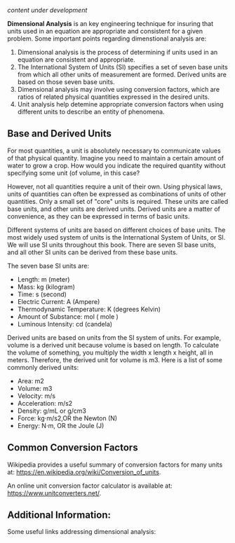 *content under development*

**Dimensional Analysis** is an key engineering technique for insuring that units used in an equation are appropriate and consistent for a given problem. Some important points regarding dimenstional analysis are:

1. Dimensional analysis is the process of determining if units used in an equation are consistent and appropriate.
2. The International System of Units (SI) specifies a set of seven base units from which all other units of measurement are formed. Derived units are based on those seven base units.
3. Dimensional analysis may involve using conversion factors, which are ratios of related physical quantities expressed in the desired units.
4. Unit analysis help detemine appropriate conversion factors when using different units to describe an entity of phenomena.

## Base and Derived Units

For most quantities, a unit is absolutely necessary to communicate values of that physical quantity. Imagine you need to maintain a certain amount of water to grow a crop.  How would you indicate the required quantity without specifying some unit (of volume, in this case?

However, not all quantities require a unit of their own. Using physical laws, units of quantities can often be expressed as combinations of units of other quantities. Only a small set of "core" units is required. These units are called base units, and other units are derived units. Derived units are a matter of convenience, as they can be expressed in terms of basic units.

Different systems of units are based on different choices of base units. The most widely used system of units is the International System of Units, or SI.  We will use SI units throughout this book. There are seven SI base units, and all other SI units can be derived from these base units.

The seven base SI units are:

- Length: m (meter)
- Mass: kg (kilogram)
- Time: s (second)
- Electric Current: A (Ampere)
- Thermodynamic Temperature: K (degrees Kelvin)
- Amount of Substance: mol ( mole )
- Luminous Intensity: cd (candela)

Derived units are based on units from the SI system of units. For example, volume is a derived unit because volume is based on length. To calculate the volume of something, you multiply the width x length x height, all in meters. Therefore, the derived unit for volume is m3. Here is a list of some commonly derived units:

- Area: m2
- Volume: m3
- Velocity: m/s
- Acceleration: m/s2
- Density: g/mL or g/cm3
- Force: kg⋅m/s2,OR the Newton (N)
- Energy: N⋅m, OR the Joule (J)

## Common Conversion Factors

Wikipedia provides a useful summary of conversion factors for many units at:
https://en.wikipedia.org/wiki/Conversion_of_units.

An online unit conversion factor calculator is available at:
https://www.unitconverters.net/.

## Additional Information:

Some useful links addressing dimensional analysis:


```python

```
